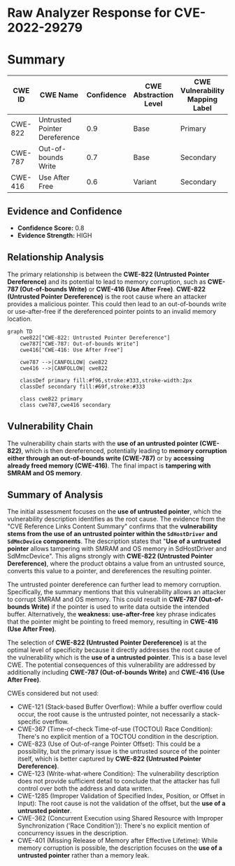 # Raw Analyzer Response for CVE-2022-29279

# Summary
| CWE ID | CWE Name | Confidence | CWE Abstraction Level | CWE Vulnerability Mapping Label | CWE-Vulnerability Mapping Notes |
|---|---|---|---|---|---|
| CWE-822 | Untrusted Pointer Dereference | 0.9 | Base | Primary | Allowed |
| CWE-787 | Out-of-bounds Write | 0.7 | Base | Secondary | Allowed |
| CWE-416 | Use After Free | 0.6 | Variant | Secondary | Allowed |

## Evidence and Confidence

*   **Confidence Score:** 0.8
*   **Evidence Strength:** HIGH

## Relationship Analysis
The primary relationship is between the **CWE-822 (Untrusted Pointer Dereference)** and its potential to lead to memory corruption, such as **CWE-787 (Out-of-bounds Write)** or **CWE-416 (Use After Free)**. **CWE-822 (Untrusted Pointer Dereference)** is the root cause where an attacker provides a malicious pointer. This could then lead to an out-of-bounds write or use-after-free if the dereferenced pointer points to an invalid memory location.

```mermaid
graph TD
    cwe822["CWE-822: Untrusted Pointer Dereference"]
    cwe787["CWE-787: Out-of-bounds Write"]
    cwe416["CWE-416: Use After Free"]
    
    cwe787 -->|CANFOLLOW| cwe822
    cwe416 -->|CANFOLLOW| cwe822
    
    classDef primary fill:#f96,stroke:#333,stroke-width:2px
    classDef secondary fill:#69f,stroke:#333
    
    class cwe822 primary
    class cwe787,cwe416 secondary
```

## Vulnerability Chain
The vulnerability chain starts with the **use of an untrusted pointer (CWE-822)**, which is then dereferenced, potentially leading to **memory corruption either through an out-of-bounds write (CWE-787)** or by **accessing already freed memory (CWE-416)**. The final impact is **tampering with SMRAM and OS memory**.

## Summary of Analysis
The initial assessment focuses on the **use of untrusted pointer**, which the vulnerability description identifies as the root cause. The evidence from the "CVE Reference Links Content Summary" confirms that the **vulnerability stems from the use of an untrusted pointer within the `SdHostDriver` and `SdMmcDevice` components**. The description states that "**Use of a untrusted pointer** allows tampering with SMRAM and OS memory in SdHostDriver and SdMmcDevice". This aligns strongly with **CWE-822 (Untrusted Pointer Dereference)**, where the product obtains a value from an untrusted source, converts this value to a pointer, and dereferences the resulting pointer.

The untrusted pointer dereference can further lead to memory corruption. Specifically, the summary mentions that this vulnerability allows an attacker to corrupt SMRAM and OS memory. This could result in **CWE-787 (Out-of-bounds Write)** if the pointer is used to write data outside the intended buffer.
Alternatively, the **weakness:** **use-after-free** key phrase indicates that the pointer might be pointing to freed memory, resulting in **CWE-416 (Use After Free)**.

The selection of **CWE-822 (Untrusted Pointer Dereference)** is at the optimal level of specificity because it directly addresses the root cause of the vulnerability which is the **use of a untrusted pointer**. This is a base level CWE. The potential consequences of this vulnerability are addressed by additionally including **CWE-787 (Out-of-bounds Write)** and **CWE-416 (Use After Free)**.

CWEs considered but not used:

*   CWE-121 (Stack-based Buffer Overflow): While a buffer overflow could occur, the root cause is the untrusted pointer, not necessarily a stack-specific overflow.
*   CWE-367 (Time-of-check Time-of-use (TOCTOU) Race Condition): There's no explicit mention of a TOCTOU condition in the description.
*   CWE-823 (Use of Out-of-range Pointer Offset): This could be a possibility, but the primary issue is the untrusted source of the pointer itself, which is better captured by **CWE-822 (Untrusted Pointer Dereference)**.
*   CWE-123 (Write-what-where Condition): The vulnerability description does not provide sufficient detail to conclude that the attacker has full control over both the address and data written.
*   CWE-1285 (Improper Validation of Specified Index, Position, or Offset in Input): The root cause is not the validation of the offset, but the **use of a untrusted pointer**.
*   CWE-362 (Concurrent Execution using Shared Resource with Improper Synchronization ('Race Condition')): There's no explicit mention of concurrency issues in the description.
*   CWE-401 (Missing Release of Memory after Effective Lifetime): While memory corruption is possible, the description focuses on the **use of a untrusted pointer** rather than a memory leak.